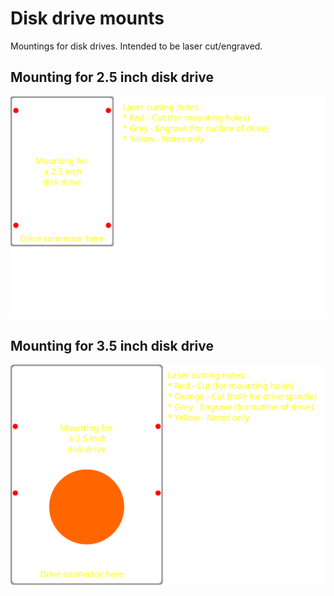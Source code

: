 Disk drive mounts
=================

Mountings for disk drives. Intended to be laser cut/engraved.

Mounting for 2.5 inch disk drive
--------------------------------

![Mounting for 2.5 inch disk drive](Mounting%20for%202_5%20inch%20disk%20drive.svg)

Mounting for 3.5 inch disk drive
--------------------------------

![Mounting for 3.5 inch disk drive](Mounting%20for%203_5%20inch%20disk%20drive.svg)
